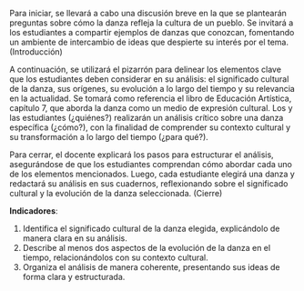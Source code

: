 Para iniciar, se llevará a cabo una discusión breve en la que se plantearán preguntas sobre cómo la danza refleja la cultura de un pueblo. Se invitará a los estudiantes a compartir ejemplos de danzas que conozcan, fomentando un ambiente de intercambio de ideas que despierte su interés por el tema. (Introducción)

A continuación, se utilizará el pizarrón para delinear los elementos clave que los estudiantes deben considerar en su análisis: el significado cultural de la danza, sus orígenes, su evolución a lo largo del tiempo y su relevancia en la actualidad. Se tomará como referencia el libro de Educación Artística, capítulo 7, que aborda la danza como un medio de expresión cultural. Los y las estudiantes (¿quiénes?) realizarán un análisis crítico sobre una danza específica (¿cómo?), con la finalidad de comprender su contexto cultural y su transformación a lo largo del tiempo (¿para qué?).

Para cerrar, el docente explicará los pasos para estructurar el análisis, asegurándose de que los estudiantes comprendan cómo abordar cada uno de los elementos mencionados. Luego, cada estudiante elegirá una danza y redactará su análisis en sus cuadernos, reflexionando sobre el significado cultural y la evolución de la danza seleccionada. (Cierre)

**Indicadores**:

1. Identifica el significado cultural de la danza elegida, explicándolo de manera clara en su análisis.
2. Describe al menos dos aspectos de la evolución de la danza en el tiempo, relacionándolos con su contexto cultural.
3. Organiza el análisis de manera coherente, presentando sus ideas de forma clara y estructurada.